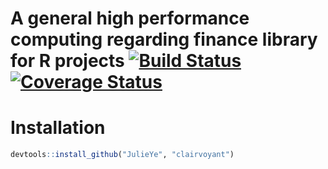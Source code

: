 A general high performance computing regarding finance library for R projects [![Build Status](https://travis-ci.org/JulieYe/clairvoyant.svg?branch=master)](https://travis-ci.org/JulieYe/clairvolant) [![Coverage Status](https://coveralls.io/repos/JulieYe/clairvoyant/badge.svg?branch=master)](https://coveralls.io/r/JulieYe/clairvoyant?branch=master) 
==========

# Installation
```R
devtools::install_github("JulieYe", "clairvoyant")
```
